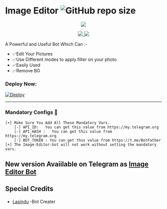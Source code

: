 # Image Editor ![GitHub repo size](https://img.shields.io/github/repo-size/Damantha126/Image-Editor?label=Repo%20Size)

<p align="center">
  <a href="https://www.python.org">
    <img src="https://telegra.ph/file/6b47c77f2f6abfe81fbeb.jpg">
      </a>


  
</p>
<p align="center">
  <a href="https://github.com/Damantha126/Image-Editor/stargazers">
    <img src="https://img.shields.io/github/stars/Damantha126/Image-Editor?style=social">

  </a>
  
  <a href="https://github.com/Damantha126/Image-Editor/fork">
    <img src="https://img.shields.io/github/forks/Damantha126/Image-Editor?label=Fork&style=social">

  </a>  
</p>

A Powerful and Useful Bot Which Can :-
* ✅Edit Your Pictures
* ✅Use Different modes to apply filter on your photo
* ✅Easily Used 
* ✅Remove BG

### Deploy Now:
[![Deploy](https://www.herokucdn.com/deploy/button.svg)](https://heroku.com/deploy?template=https://github.com/lasindu2008/Image-Editor)

<HR/>

### Mandatory Configs 📒
```
[+] Make Sure You Add All These Mandatory Vars. 
    [-] API_ID:   You can get this value from https://my.telegram.org
    [-] API_HASH :   You can get this value from https://my.telegram.org
    [-] BOT_TOKEN : You can get thus value from https://t.me/BotFather
[+] The Image-Editor-bot will not work without setting the mandatory vars.
```

## New version Avaiilable on Telegram as [Image Editor Bot](https://t.me/TheImageEDiterBot)

## Special Credits
- [Lasindu](https://github.com/lasindu2008) -Bot Createrㅤㅤㅤㅤㅤㅤ  


